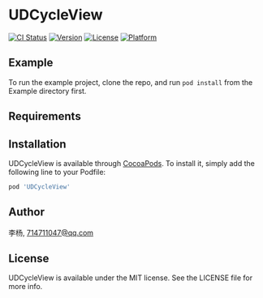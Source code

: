 # UDCycleView

[![CI Status](https://img.shields.io/travis/李杨/UDCycleView.svg?style=flat)](https://travis-ci.org/李杨/UDCycleView)
[![Version](https://img.shields.io/cocoapods/v/UDCycleView.svg?style=flat)](https://cocoapods.org/pods/UDCycleView)
[![License](https://img.shields.io/cocoapods/l/UDCycleView.svg?style=flat)](https://cocoapods.org/pods/UDCycleView)
[![Platform](https://img.shields.io/cocoapods/p/UDCycleView.svg?style=flat)](https://cocoapods.org/pods/UDCycleView)

## Example

To run the example project, clone the repo, and run `pod install` from the Example directory first.

## Requirements

## Installation

UDCycleView is available through [CocoaPods](https://cocoapods.org). To install
it, simply add the following line to your Podfile:

```ruby
pod 'UDCycleView'
```

## Author

李杨, 714711047@qq.com

## License

UDCycleView is available under the MIT license. See the LICENSE file for more info.
